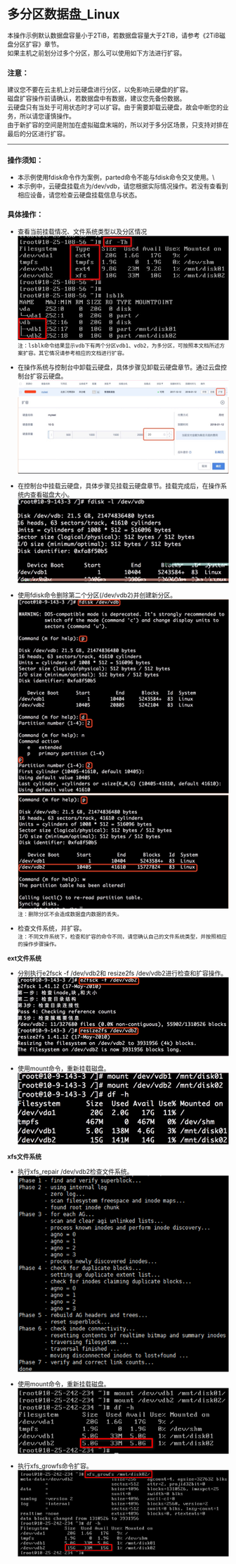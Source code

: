 

# 多分区数据盘_Linux

本操作示例默认数据盘容量小于2TiB，若数据盘容量大于2TiB，请参考《2TiB磁盘分区扩容》章节。  
如果主机之前划分过多个分区，那么可以使用如下方法进行扩容。  

### 注意：

建议您不要在云主机上对云硬盘进行分区，以免影响云硬盘的扩容。  
磁盘扩容操作前请确认，若数据盘中有数据，建议您先备份数据。  
云硬盘只有当处于可用状态时才可以扩容。由于需要卸载云硬盘，故会中断您的业务，所以请您谨慎操作。  
由于新扩容的空间是附加在虚拟磁盘末端的，所以对于多分区场景，只支持对排在最后的分区进行扩容。  
</WRAP>

-----

### 操作须知：

  * 本示例使用fdisk命令作为案例，parted命令不能与fdisk命令交叉使用。\\  
  * 本示例中，云硬盘挂载点为/dev/vdb，请您根据实际情况操作。若没有查看到相应设备，请您检查云硬盘挂载信息与状态。  
  

### 具体操作：

  * 查看当前挂载情况、文件系统类型以及分区情况  
![](/images/userguide/extend/df-h3.png)  
    `注：lsblk命令结果显示vdb下有两个分区vdb1、vdb2，为多分区，可按照本文档所述方案扩容。其它情况请参考相应的文档进行扩容。`  



  * 在操作系统与控制台中卸载云硬盘，具体步骤见卸载云硬盘章节。通过云盘控制台扩容云硬盘。
![](/images/userguide/extend/image31.jpg)  
![](/images/userguide/extend/image32.jpg)  
    
  * 在控制台中挂载云硬盘，具体步骤见挂载云硬盘章节。挂载完成后，在操作系统内查看磁盘大小。  
![](/images/userguide/extend/image33.jpg)  
    
  * 使用fdisk命令删除第二个分区(/dev/vdb2)并创建新分区。  
![](/images/userguide/extend/image34.jpg) 
![](/images/userguide/extend/image35.jpg)  
    `注：删除分区不会造成数据盘内数据的丢失。`  
    
  * 检查文件系统，并扩容。  
    `注：不同文件系统下，检查和扩容的命令不同，请您确认自己的文件系统类型，并按照相应的操作步骤操作。`  

**ext文件系统**  

  * 分别执行e2fsck -f /dev/vdb2和 resize2fs /dev/vdb2进行检查和扩容操作。  
![](/images/userguide/extend/e2fsck-duo.png)  

  * 使用mount命令，重新挂载磁盘。  
![](/images/userguide/extend/mount3.png)  

**xfs文件系统**  

  * 执行xfs\_repair /dev/vdb2检查文件系统。   
![](/images/userguide/extend/xfs_repair-duo.png)  
    
  * 使用mount命令，重新挂载磁盘。
![](/images/userguide/extend/mount4.png)  
    
  * 执行xfs\_growfs命令扩容。  
![](/images/userguide/extend/xfs_growfs-duo.png)

